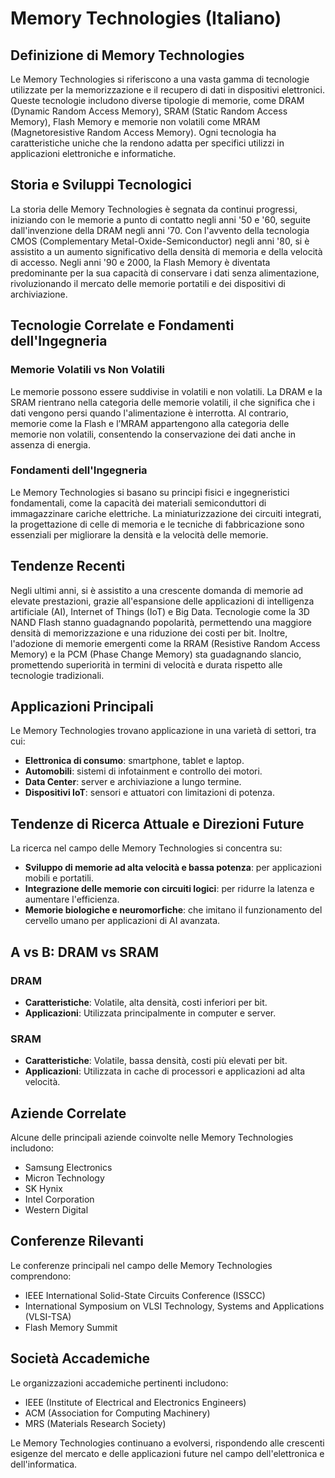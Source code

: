 # Memory Technologies (Italiano)

## Definizione di Memory Technologies
Le Memory Technologies si riferiscono a una vasta gamma di tecnologie utilizzate per la memorizzazione e il recupero di dati in dispositivi elettronici. Queste tecnologie includono diverse tipologie di memorie, come DRAM (Dynamic Random Access Memory), SRAM (Static Random Access Memory), Flash Memory e memorie non volatili come MRAM (Magnetoresistive Random Access Memory). Ogni tecnologia ha caratteristiche uniche che la rendono adatta per specifici utilizzi in applicazioni elettroniche e informatiche.

## Storia e Sviluppi Tecnologici
La storia delle Memory Technologies è segnata da continui progressi, iniziando con le memorie a punto di contatto negli anni '50 e '60, seguite dall'invenzione della DRAM negli anni '70. Con l'avvento della tecnologia CMOS (Complementary Metal-Oxide-Semiconductor) negli anni '80, si è assistito a un aumento significativo della densità di memoria e della velocità di accesso. Negli anni '90 e 2000, la Flash Memory è diventata predominante per la sua capacità di conservare i dati senza alimentazione, rivoluzionando il mercato delle memorie portatili e dei dispositivi di archiviazione.

## Tecnologie Correlate e Fondamenti dell'Ingegneria
### Memorie Volatili vs Non Volatili
Le memorie possono essere suddivise in volatili e non volatili. La DRAM e la SRAM rientrano nella categoria delle memorie volatili, il che significa che i dati vengono persi quando l'alimentazione è interrotta. Al contrario, memorie come la Flash e l’MRAM appartengono alla categoria delle memorie non volatili, consentendo la conservazione dei dati anche in assenza di energia.

### Fondamenti dell'Ingegneria
Le Memory Technologies si basano su principi fisici e ingegneristici fondamentali, come la capacità dei materiali semiconduttori di immagazzinare cariche elettriche. La miniaturizzazione dei circuiti integrati, la progettazione di celle di memoria e le tecniche di fabbricazione sono essenziali per migliorare la densità e la velocità delle memorie.

## Tendenze Recenti
Negli ultimi anni, si è assistito a una crescente domanda di memorie ad elevate prestazioni, grazie all'espansione delle applicazioni di intelligenza artificiale (AI), Internet of Things (IoT) e Big Data. Tecnologie come la 3D NAND Flash stanno guadagnando popolarità, permettendo una maggiore densità di memorizzazione e una riduzione dei costi per bit. Inoltre, l'adozione di memorie emergenti come la RRAM (Resistive Random Access Memory) e la PCM (Phase Change Memory) sta guadagnando slancio, promettendo superiorità in termini di velocità e durata rispetto alle tecnologie tradizionali.

## Applicazioni Principali
Le Memory Technologies trovano applicazione in una varietà di settori, tra cui:
- **Elettronica di consumo**: smartphone, tablet e laptop.
- **Automobili**: sistemi di infotainment e controllo dei motori.
- **Data Center**: server e archiviazione a lungo termine.
- **Dispositivi IoT**: sensori e attuatori con limitazioni di potenza.

## Tendenze di Ricerca Attuale e Direzioni Future
La ricerca nel campo delle Memory Technologies si concentra su:
- **Sviluppo di memorie ad alta velocità e bassa potenza**: per applicazioni mobili e portatili.
- **Integrazione delle memorie con circuiti logici**: per ridurre la latenza e aumentare l'efficienza.
- **Memorie biologiche e neuromorfiche**: che imitano il funzionamento del cervello umano per applicazioni di AI avanzata.

## A vs B: DRAM vs SRAM
### DRAM
- **Caratteristiche**: Volatile, alta densità, costi inferiori per bit.
- **Applicazioni**: Utilizzata principalmente in computer e server.

### SRAM
- **Caratteristiche**: Volatile, bassa densità, costi più elevati per bit.
- **Applicazioni**: Utilizzata in cache di processori e applicazioni ad alta velocità.

## Aziende Correlate
Alcune delle principali aziende coinvolte nelle Memory Technologies includono:
- Samsung Electronics
- Micron Technology
- SK Hynix
- Intel Corporation
- Western Digital

## Conferenze Rilevanti
Le conferenze principali nel campo delle Memory Technologies comprendono:
- IEEE International Solid-State Circuits Conference (ISSCC)
- International Symposium on VLSI Technology, Systems and Applications (VLSI-TSA)
- Flash Memory Summit

## Società Accademiche
Le organizzazioni accademiche pertinenti includono:
- IEEE (Institute of Electrical and Electronics Engineers)
- ACM (Association for Computing Machinery)
- MRS (Materials Research Society)

Le Memory Technologies continuano a evolversi, rispondendo alle crescenti esigenze del mercato e delle applicazioni future nel campo dell'elettronica e dell'informatica.